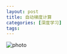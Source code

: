 ```yaml
---
layout: post
title: 自动梯度计算
categories: [深度学习]
tags: 
---
```


 ![photo]({{site.url}}/assets/img/微信图片_20221108171944.jpg)